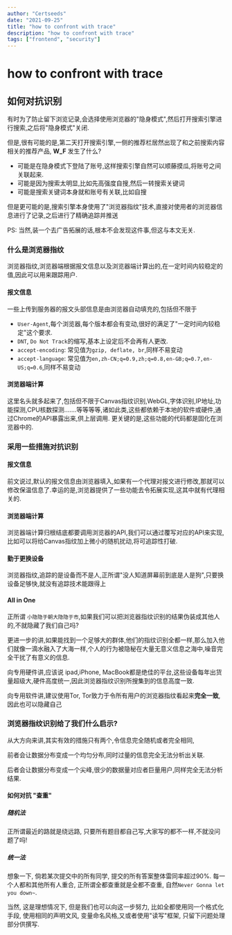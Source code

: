 ```yaml
---
author: "Certseeds"
date: "2021-09-25"
title: "how to confront with trace"
description: "how to confront with trace"
tags: ["frontend", "security"]
---
```


# how to confront with trace

## 如何对抗识别

有时为了防止留下浏览记录,会选择使用浏览器的"隐身模式",然后打开搜索引擎进行搜索,之后将"隐身模式"关闭.

但是,很有可能的是,第二天打开搜索引擎,一侧的推荐栏居然出现了和之前搜索内容相关的推荐产品, **W_F** 发生了什么?

+ 可能是在隐身模式下登陆了账号,这样搜索引擎自然可以顺藤摸瓜,将账号之间关联起来.
+ 可能是因为搜索太明显,比如先高强度自搜,然后一转搜索关键词
+ 可能是搜索关键词本身就和账号有关联,比如自搜

但是更可能的是,搜索引擎本身使用了"浏览器指纹"技术,直接对使用者的浏览器信息进行了记录,之后进行了精确追踪并推送

PS: 当然,装一个去广告拓展的话,根本不会发现这件事,但这与本文无关.

### 什么是浏览器指纹

浏览器指纹,浏览器端根据报文信息以及浏览器端计算出的,在一定时间内较稳定的值,因此可以用来跟踪用户.

#### 报文信息

一些上传到服务器的报文头部信息是由浏览器自动填充的,包括但不限于

+ `User-Agent`,每个浏览器,每个版本都会有变动,很好的满足了"一定时间内较稳定"这个要求.
+ `DNT`, `Do Not Track`的缩写,基本上设定后不会再有人更改.
+ `accept-encoding`: 常见值为`gzip, deflate, br`,同样不易变动
+ `accept-language`: 常见值为`en,zh-CN;q=0.9,zh;q=0.8,en-GB;q=0.7,en-US;q=0.6`,同样不易变动

#### 浏览器端计算

这里名头就多起来了,包括但不限于Canvas指纹识别,WebGL,字体识别,IP地址,功能探测,CPU核数探测.......等等等等,诸如此类,这些都依赖于本地的软件或硬件,通过Chrome的API暴露出来,供上层调用. 更关键的是,这些功能的代码都是固化在浏览器中的.

### 采用一些措施对抗识别

#### 报文信息

前文说过,默认的报文信息由浏览器填入,如果有一个代理对报文进行修改,那就可以修改保温信息了.幸运的是,浏览器提供了一些功能去令拓展实现,这其中就有代理相关的.

#### 浏览器端计算

浏览器端计算归根结底都要调用浏览器的API,我们可以通过覆写对应的API来实现,比如可以将给Canvas指纹加上微小的随机扰动,将可追踪性打破.

#### 勤于更换设备

浏览器指纹,追踪的是设备而不是人,正所谓"没人知道屏幕前到底是人是狗",只要换设备足够快,就没有追踪技术能跟得上

#### All in One

正所谓 `小隐隐于朝大隐隐于市`,如果我们可以把浏览器指纹识别的结果伪装成其他人的,不就隐藏了我们自己吗?

更进一步的讲,如果能找到一个足够大的群体,他们的指纹识别全都一样,那么加入他们就像一滴水融入了大海一样,个人的行为被隐秘在大量无意义信息之海中,噪音完全干扰了有意义的信息.

向专用硬件讲,应该说 ipad,iPhone, MacBook都是绝佳的平台,这些设备每年出货量超级大,硬件高度统一,因此浏览器指纹识别所搜集到的信息高度一致.

向专用软件讲,建议使用Tor, Tor致力于令所有用户的浏览器指纹看起来**完全一致**,因此也可以隐藏自己

### 浏览器指纹识别给了我们什么启示?

从大方向来讲,其实有效的措施只有两个,令信息完全随机或者完全相同,

前者会让数据分布变成一个均匀分布,同时过量的信息完全无法分析出关联.

后者会让数据分布变成一个尖峰,很少的数据量对应者巨量用户,同样完全无法分析结果.

#### 如何对抗 "查重"

##### 随机法

正所谓最近的路就是绕远路, 只要所有题目都自己写,大家写的都不一样,不就没问题了吗!

##### 统一法

想象一下, 倘若某次提交中的所有同学, 提交的所有答案整体雷同率超过90%. 每一个人都和其他所有人重合, 正所谓全都查重就是全都不查重, 自然`Never Gonna let you down~`.

当然, 这是理想情况下, 但是我们也可以向这一步努力, 比如全都使用同一个格式化手段, 使用相同的声明文风, 变量命名风格,又或者使用"读写"框架, 只留下问题处理部分供撰写.
